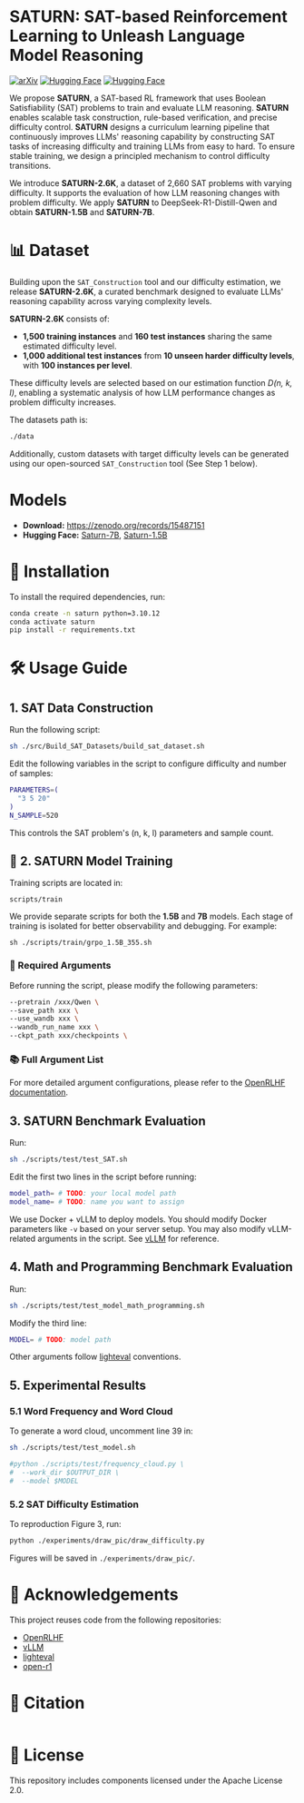# **SATURN**: SAT-based Reinforcement Learning to Unleash Language Model Reasoning

[![arXiv](https://img.shields.io/badge/arXiv-2405.16368-b31b1b.svg)](https://arxiv.org/abs/2505.16368)
[![Hugging Face](https://img.shields.io/badge/Hugging_Face-gtxygyzb/Saturn--7B-yellow.svg)](https://huggingface.co/gtxygyzb/Saturn-7B)
[![Hugging Face](https://img.shields.io/badge/Hugging_Face-gtxygyzb/Saturn--1.5B-yellow.svg)](https://huggingface.co/gtxygyzb/Saturn-1.5B)


We propose **SATURN**, a SAT-based RL framework that uses Boolean Satisfiability (SAT) problems to train and evaluate LLM reasoning. **SATURN** enables scalable task construction, rule-based verification, and precise difficulty control. **SATURN** designs a curriculum learning pipeline that continuously improves LLMs' reasoning capability by constructing SAT tasks of increasing difficulty and training LLMs from easy to hard. To ensure stable training, we design a principled mechanism to control difficulty transitions.

We introduce **SATURN-2.6K**, a dataset of 2,660 SAT problems with varying difficulty. It supports the evaluation of how LLM reasoning changes with problem difficulty. We apply **SATURN** to DeepSeek-R1-Distill-Qwen and obtain **SATURN-1.5B** and **SATURN-7B**.

# 📊 Dataset

Building upon the `SAT_Construction` tool and our difficulty estimation, we release **SATURN-2.6K**, a curated benchmark designed to evaluate LLMs' reasoning capability across varying complexity levels.

**SATURN-2.6K** consists of:
- **1,500 training instances** and **160 test instances** sharing the same estimated difficulty level.
- **1,000 additional test instances** from **10 unseen harder difficulty levels**, with **100 instances per level**.

These difficulty levels are selected based on our estimation function *D(n, k, l)*, enabling a systematic analysis of how LLM performance changes as problem difficulty increases.

The datasets path is:

```bash
./data
```

Additionally, custom datasets with target difficulty levels can be generated using our open-sourced `SAT_Construction` tool (See Step 1 below).

# Models
- **Download:** <https://zenodo.org/records/15487151>
- **Hugging Face:** [Saturn-7B](https://huggingface.co/gtxygyzb/Saturn-7B), [Saturn-1.5B](https://huggingface.co/gtxygyzb/Saturn-1.5B)

# 🧱 Installation

To install the required dependencies, run:

```bash
conda create -n saturn python=3.10.12
conda activate saturn
pip install -r requirements.txt
```

# 🛠️ Usage Guide

## 1. SAT Data Construction

Run the following script:

```bash
sh ./src/Build_SAT_Datasets/build_sat_dataset.sh
````

Edit the following variables in the script to configure difficulty and number of samples:

```bash
PARAMETERS=( 
  "3 5 20" 
) 
N_SAMPLE=520
```

This controls the SAT problem's (n, k, l) parameters and sample count.

## 🚀 2. **SATURN** Model Training

Training scripts are located in:

```
scripts/train
```

We provide separate scripts for both the **1.5B** and **7B** models. Each stage of training is isolated for better observability and debugging. For example:
```
sh ./scripts/train/grpo_1.5B_355.sh
```

### 🔧 Required Arguments

Before running the script, please modify the following parameters:

```bash
--pretrain /xxx/Qwen \
--save_path xxx \
--use_wandb xxx \
--wandb_run_name xxx \
--ckpt_path xxx/checkpoints \
```

### 📚 Full Argument List

For more detailed argument configurations, please refer to the [OpenRLHF documentation](https://github.com/OpenRLHF/OpenRLHF).


## 3. **SATURN** Benchmark Evaluation

Run:

```bash
sh ./scripts/test/test_SAT.sh
```

Edit the first two lines in the script before running:

```bash
model_path= # TODO: your local model path
model_name= # TODO: name you want to assign
```

We use Docker + vLLM to deploy models. You should modify Docker parameters like `-v` based on your server setup. You may also modify vLLM-related arguments in the script. See [vLLM](https://github.com/vllm-project/vllm) for reference.


## 4. Math and Programming Benchmark Evaluation

Run:

```bash
sh ./scripts/test/test_model_math_programming.sh
```

Modify the third line:

```bash
MODEL= # TODO: model path
```

Other arguments follow [lighteval](https://github.com/huggingface/lighteval) conventions.


## 5. Experimental Results

### 5.1 Word Frequency and Word Cloud

To generate a word cloud, uncomment line 39 in:

```bash
sh ./scripts/test/test_model.sh
```

```bash
#python ./scripts/test/frequency_cloud.py \
#  --work_dir $OUTPUT_DIR \
#  --model $MODEL
```

### 5.2 SAT Difficulty Estimation

To reproduction Figure 3, run:

```bash
python ./experiments/draw_pic/draw_difficulty.py
```

Figures will be saved in `./experiments/draw_pic/`.

# 🤝 Acknowledgements

This project reuses code from the following repositories:

* [OpenRLHF](https://github.com/OpenRLHF/OpenRLHF)
* [vLLM](https://github.com/vllm-project/vllm)
* [lighteval](https://github.com/huggingface/lighteval)
* [open-r1](https://github.com/huggingface/open-r1)

# 📜 Citation

```

```

# 📄 License

This repository includes components licensed under the Apache License 2.0.
